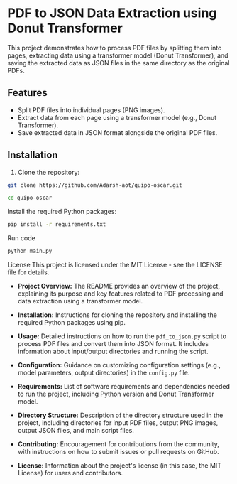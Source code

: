 # PDF to JSON Data Extraction using Donut Transformer

This project demonstrates how to process PDF files by splitting them into pages, extracting data using a transformer model (Donut Transformer), and saving the extracted data as JSON files in the same directory as the original PDFs.

## Features

- Split PDF files into individual pages (PNG images).
- Extract data from each page using a transformer model (e.g., Donut Transformer).
- Save extracted data in JSON format alongside the original PDF files.

## Installation

1. Clone the repository:

```bash
git clone https://github.com/Adarsh-aot/quipo-oscar.git
```
```bash
cd quipo-oscar
```


Install the required Python packages:
```bash 
pip install -r requirements.txt
```

Run code 

```bash
python main.py
```



License
This project is licensed under the MIT License - see the LICENSE file for details.



- **Project Overview:** The README provides an overview of the project, explaining its purpose and key features related to PDF processing and data extraction using a transformer model.
  
- **Installation:** Instructions for cloning the repository and installing the required Python packages using pip.

- **Usage:** Detailed instructions on how to run the `pdf_to_json.py` script to process PDF files and convert them into JSON format. It includes information about input/output directories and running the script.

- **Configuration:** Guidance on customizing configuration settings (e.g., model parameters, output directories) in the `config.py` file.

- **Requirements:** List of software requirements and dependencies needed to run the project, including Python version and Donut Transformer model.

- **Directory Structure:** Description of the directory structure used in the project, including directories for input PDF files, output PNG images, output JSON files, and main script files.

- **Contributing:** Encouragement for contributions from the community, with instructions on how to submit issues or pull requests on GitHub.

- **License:** Information about the project's license (in this case, the MIT License) for users and contributors.

